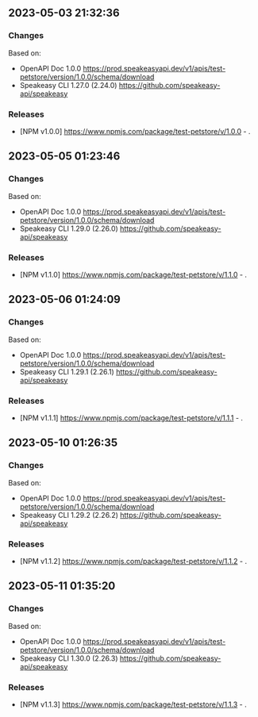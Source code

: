 

## 2023-05-03 21:32:36
### Changes
Based on:
- OpenAPI Doc 1.0.0 https://prod.speakeasyapi.dev/v1/apis/test-petstore/version/1.0.0/schema/download
- Speakeasy CLI 1.27.0 (2.24.0) https://github.com/speakeasy-api/speakeasy
### Releases
- [NPM v1.0.0] https://www.npmjs.com/package/test-petstore/v/1.0.0 - .

## 2023-05-05 01:23:46
### Changes
Based on:
- OpenAPI Doc 1.0.0 https://prod.speakeasyapi.dev/v1/apis/test-petstore/version/1.0.0/schema/download
- Speakeasy CLI 1.29.0 (2.26.0) https://github.com/speakeasy-api/speakeasy
### Releases
- [NPM v1.1.0] https://www.npmjs.com/package/test-petstore/v/1.1.0 - .

## 2023-05-06 01:24:09
### Changes
Based on:
- OpenAPI Doc 1.0.0 https://prod.speakeasyapi.dev/v1/apis/test-petstore/version/1.0.0/schema/download
- Speakeasy CLI 1.29.1 (2.26.1) https://github.com/speakeasy-api/speakeasy
### Releases
- [NPM v1.1.1] https://www.npmjs.com/package/test-petstore/v/1.1.1 - .

## 2023-05-10 01:26:35
### Changes
Based on:
- OpenAPI Doc 1.0.0 https://prod.speakeasyapi.dev/v1/apis/test-petstore/version/1.0.0/schema/download
- Speakeasy CLI 1.29.2 (2.26.2) https://github.com/speakeasy-api/speakeasy
### Releases
- [NPM v1.1.2] https://www.npmjs.com/package/test-petstore/v/1.1.2 - .

## 2023-05-11 01:35:20
### Changes
Based on:
- OpenAPI Doc 1.0.0 https://prod.speakeasyapi.dev/v1/apis/test-petstore/version/1.0.0/schema/download
- Speakeasy CLI 1.30.0 (2.26.3) https://github.com/speakeasy-api/speakeasy
### Releases
- [NPM v1.1.3] https://www.npmjs.com/package/test-petstore/v/1.1.3 - .